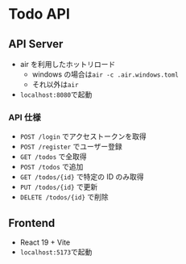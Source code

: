 # Todo API

## API Server

- air を利用したホットリロード
  - windows の場合は`air -c .air.windows.toml`
  - それ以外は`air`
- `localhost:8080`で起動

### API 仕様

- `POST /login` でアクセストークンを取得
- `POST /register` でユーザー登録
- `GET /todos` で全取得
- `POST /todos` で追加
- `GET /todos/{id}` で特定の ID のみ取得
- `PUT /todos/{id}` で更新
- `DELETE /todos/{id}` で削除

## Frontend

- React 19 + Vite
- `localhost:5173`で起動
